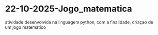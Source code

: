 # 22-10-2025-Jogo_matematica
atividade desenvolvida na linguagem python, com a finalidade, criaçao de um jogo matematico
